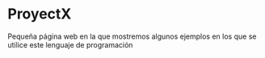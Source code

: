 # ProyectX
Pequeña página web en la que mostremos algunos ejemplos en los que se utilice este lenguaje de programación
